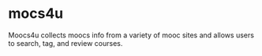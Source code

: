mocs4u
======

Moocs4u collects moocs info from a variety of mooc sites and allows users to search, tag, and review courses.
